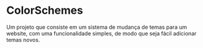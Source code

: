 # ColorSchemes

Um projeto que consiste em um sistema de mudança de temas para um website, com uma funcionalidade simples, de modo que seja fácil adicionar temas novos.
